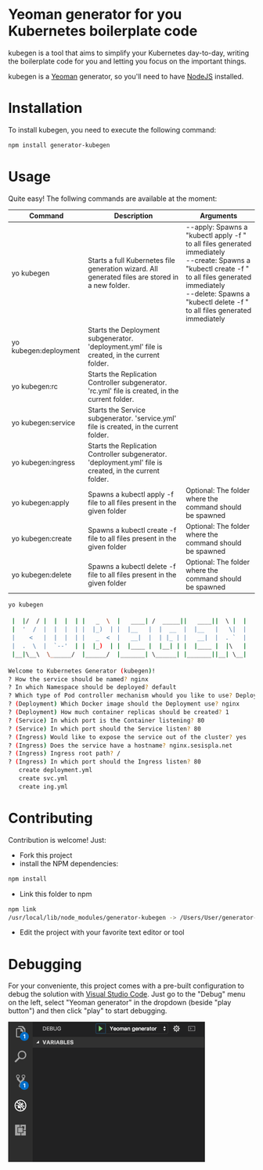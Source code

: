 # Yeoman generator for you Kubernetes boilerplate code

kubegen is a tool that aims to simplify your Kubernetes day-to-day, writing the boilerplate code for you and letting you focus on the important things.

kubegen is a [Yeoman](http://yeoman.io) generator, so you'll need to have [NodeJS](https://nodejs.org/) installed.

# Installation

To install kubegen, you need to execute the following command:

```bash
npm install generator-kubegen
```

# Usage

Quite easy! The follwing commands are available at the moment:

| Command                | Description                                                                                         | Arguments                              |
| ---------------------- | --------------------------------------------------------------------------------------------------- | -------------------------------------- |
| yo kubegen             | Starts a full Kubernetes file generation wizard. All generated files are stored in a new folder.    | --apply: Spawns a "kubectl apply -f " to all files generated immediately <br> --create: Spawns a "kubectl create -f " to all files generated immediately <br> --delete:  Spawns a "kubectl delete -f " to all files generated immediately |
| yo kubegen:deployment  | Starts the Deployment subgenerator. 'deployment.yml' file is created, in the current folder.        |
| yo kubegen:rc          | Starts the Replication Controller subgenerator. 'rc.yml' file is created, in the current folder.    |
| yo kubegen:service     | Starts the Service subgenerator. 'service.yml' file is created, in the current folder.              |
| yo kubegen:ingress     | Starts the Replication Controller subgenerator. 'deployment.yml' file is created, in the current folder.   |                                 |
| yo kubegen:apply <folder> | Spawns a kubectl apply -f file to all files present in the given folder                          | Optional: The folder where the command should be spawned |
| yo kubegen:create <folder> | Spawns a kubectl create -f file to all files present in the given folder                        | Optional: The folder where the command should be spawned |
| yo kubegen:delete <folder> | Spawns a kubectl delete -f file to all files present in the given folder                        | Optional: The folder where the command should be spawned |

```bash
yo kubegen

 |  |/  / |  |  |  | |   _  \  |   ____| /  _____||   ____||  \ |  |
 |  '  /  |  |  |  | |  |_)  | |  |__   |  |  __  |  |__   |   \|  |
 |    <   |  |  |  | |   _  <  |   __|  |  | |_ | |   __|  |  . `  |
 |  .  \  |  `--'  | |  |_)  | |  |____ |  |__| | |  |____ |  |\   |
 |__|\__\  \______/  |______/  |_______| \______| |_______||__| \__|

Welcome to Kubernetes Generator (kubegen)!
? How the service should be named? nginx
? In which Namespace should be deployed? default
? Which type of Pod controller mechanism whould you like to use? Deployment
? (Deployment) Which Docker image should the Deployment use? nginx
? (Deployment) How much container replicas should be created? 1
? (Service) In which port is the Container listening? 80
? (Service) In which port should the Service listen? 80
? (Ingress) Would like to expose the service out of the cluster? yes
? (Ingress) Does the service have a hostname? nginx.sesispla.net
? (Ingress) Ingress root path? /
? (Ingress) In which port should the Ingress listen? 80
   create deployment.yml
   create svc.yml
   create ing.yml
```

# Contributing

Contribution is welcome! Just:

- Fork this project
- install the NPM dependencies:

```bash
npm install
```

- Link this folder to npm

```bash
npm link
/usr/local/lib/node_modules/generator-kubegen -> /Users/User/generator-kubegen
```

- Edit the project with your favorite text editor or tool

# Debugging

For your conveniente, this project comes with a pre-built configuration to debug the solution with [Visual Studio Code](https://code.visualstudio.com). Just go to the "Debug" menu on the left, select "Yeoman generator" in the dropdown (beside "play button") and then click "play" to start debugging.

![debug with VSCode](docs/debug.png)